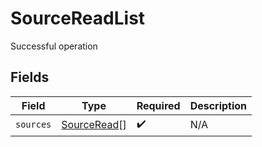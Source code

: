 # SourceReadList

Successful operation


## Fields

| Field                                             | Type                                              | Required                                          | Description                                       |
| ------------------------------------------------- | ------------------------------------------------- | ------------------------------------------------- | ------------------------------------------------- |
| `sources`                                         | [SourceRead](../../models/shared/sourceread.md)[] | :heavy_check_mark:                                | N/A                                               |